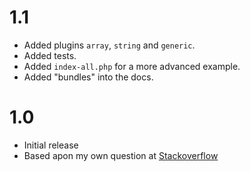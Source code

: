 # 1.1

- Added plugins `array`, `string` and `generic`.
- Added tests.
- Added `index-all.php` for a more advanced example.
- Added "bundles" into the docs.

# 1.0

- Initial release
- Based apon my own question at [Stackoverflow](https://stackoverflow.com/questions/54811164/php-chained-class-methods-merged-with-other-classes)